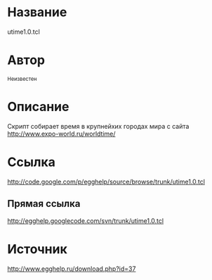 # Название #
utime1.0.tcl


# Автор #
<sup>Неизвестен</sup>


# Описание #
Скрипт собирает время в крупнейхих городах мира с сайта http://www.expo-world.ru/worldtime/


# Ссылка #
http://code.google.com/p/egghelp/source/browse/trunk/utime1.0.tcl

## Прямая ссылка ##
http://egghelp.googlecode.com/svn/trunk/utime1.0.tcl


# Источник #
http://www.egghelp.ru/download.php?id=37

